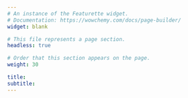 ```yaml
---
# An instance of the Featurette widget.
# Documentation: https://wowchemy.com/docs/page-builder/
widget: blank

# This file represents a page section.
headless: true

# Order that this section appears on the page.
weight: 30

title:
subtitle:
---
```

<div class="fun">
  <a href="https://www.amanox.ch/"></a>
</div>
